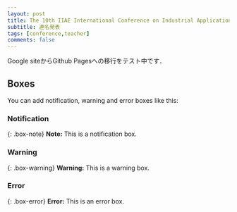```yaml
---
layout: post
title: The 10th IIAE International Conference on Industrial Application Engineering 2022(ICIAE2022)
subtitle: 連名発表
tags: [conference,teacher]
comments: false
---
```

Google siteからGithub Pagesへの移行をテスト中です．

## Boxes
You can add notification, warning and error boxes like this:

### Notification

{: .box-note}
**Note:** This is a notification box.

### Warning

{: .box-warning}
**Warning:** This is a warning box.

### Error

{: .box-error}
**Error:** This is an error box.
